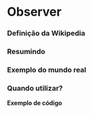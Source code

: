 # Observer

### Definição da Wikipedia

### Resumindo

### Exemplo do mundo real

### Quando utilizar?

**Exemplo de código**